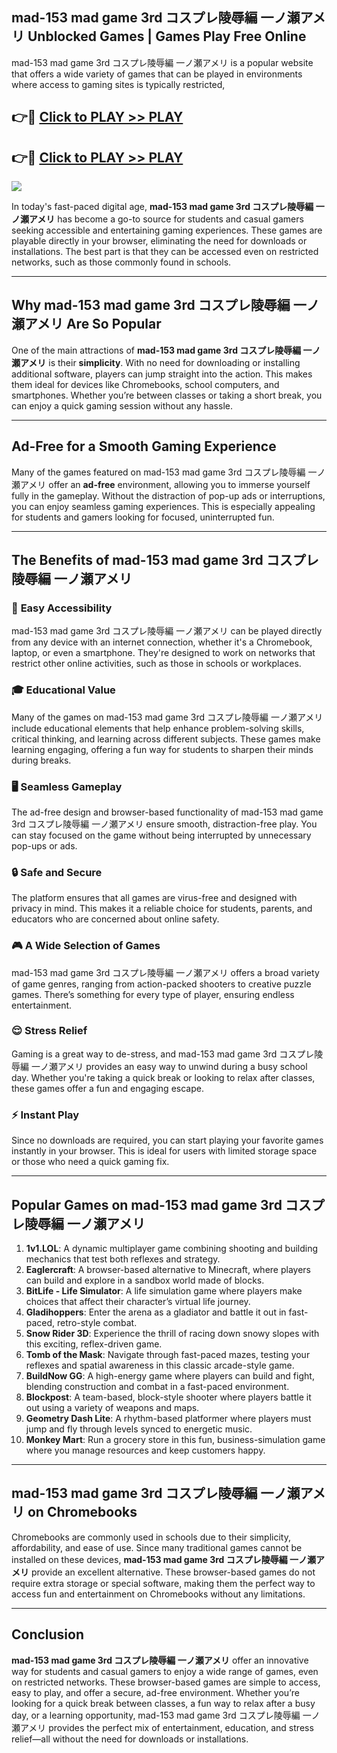 ## mad-153 mad game 3rd コスプレ陵辱編 一ノ瀬アメリ Unblocked Games | Games Play Free Online

mad-153 mad game 3rd コスプレ陵辱編 一ノ瀬アメリ is a popular website that offers a wide variety of games that can be played in environments where access to gaming sites is typically restricted,


## 👉🔴 [Click to PLAY >> PLAY](http://freeplayer.one?title=mad-153_mad_game_3rd_コスプレ陵辱編_一ノ瀬アメリ&ref=19D)

## 👉🔴 [Click to PLAY >> PLAY](http://freeplayer.one?title=mad-153_mad_game_3rd_コスプレ陵辱編_一ノ瀬アメリ&ref=19D)


<a href="http://freeplayer.one?title=mad-153_mad_game_3rd_コスプレ陵辱編_一ノ瀬アメリ&ref=19D"><img src="https://clearcache.store/games.png"></a>

In today's fast-paced digital age, **mad-153 mad game 3rd コスプレ陵辱編 一ノ瀬アメリ** has become a go-to source for students and casual gamers seeking accessible and entertaining gaming experiences. These games are playable directly in your browser, eliminating the need for downloads or installations. The best part is that they can be accessed even on restricted networks, such as those commonly found in schools.

---

## **Why mad-153 mad game 3rd コスプレ陵辱編 一ノ瀬アメリ Are So Popular**

One of the main attractions of **mad-153 mad game 3rd コスプレ陵辱編 一ノ瀬アメリ** is their **simplicity**. With no need for downloading or installing additional software, players can jump straight into the action. This makes them ideal for devices like Chromebooks, school computers, and smartphones. Whether you’re between classes or taking a short break, you can enjoy a quick gaming session without any hassle.

---

## **Ad-Free for a Smooth Gaming Experience**

Many of the games featured on mad-153 mad game 3rd コスプレ陵辱編 一ノ瀬アメリ offer an **ad-free** environment, allowing you to immerse yourself fully in the gameplay. Without the distraction of pop-up ads or interruptions, you can enjoy seamless gaming experiences. This is especially appealing for students and gamers looking for focused, uninterrupted fun.

---

## **The Benefits of mad-153 mad game 3rd コスプレ陵辱編 一ノ瀬アメリ**

### 🚪 **Easy Accessibility**
mad-153 mad game 3rd コスプレ陵辱編 一ノ瀬アメリ can be played directly from any device with an internet connection, whether it's a Chromebook, laptop, or even a smartphone. They're designed to work on networks that restrict other online activities, such as those in schools or workplaces.

### 🎓 **Educational Value**
Many of the games on mad-153 mad game 3rd コスプレ陵辱編 一ノ瀬アメリ include educational elements that help enhance problem-solving skills, critical thinking, and learning across different subjects. These games make learning engaging, offering a fun way for students to sharpen their minds during breaks.

### 🖥️ **Seamless Gameplay**
The ad-free design and browser-based functionality of mad-153 mad game 3rd コスプレ陵辱編 一ノ瀬アメリ ensure smooth, distraction-free play. You can stay focused on the game without being interrupted by unnecessary pop-ups or ads.

### 🔒 **Safe and Secure**
The platform ensures that all games are virus-free and designed with privacy in mind. This makes it a reliable choice for students, parents, and educators who are concerned about online safety.

### 🎮 **A Wide Selection of Games**
mad-153 mad game 3rd コスプレ陵辱編 一ノ瀬アメリ offers a broad variety of game genres, ranging from action-packed shooters to creative puzzle games. There’s something for every type of player, ensuring endless entertainment.

### 😌 **Stress Relief**
Gaming is a great way to de-stress, and mad-153 mad game 3rd コスプレ陵辱編 一ノ瀬アメリ provides an easy way to unwind during a busy school day. Whether you're taking a quick break or looking to relax after classes, these games offer a fun and engaging escape.

### ⚡ **Instant Play**
Since no downloads are required, you can start playing your favorite games instantly in your browser. This is ideal for users with limited storage space or those who need a quick gaming fix.

---

## **Popular Games on mad-153 mad game 3rd コスプレ陵辱編 一ノ瀬アメリ**

1. **1v1.LOL**: A dynamic multiplayer game combining shooting and building mechanics that test both reflexes and strategy.
2. **Eaglercraft**: A browser-based alternative to Minecraft, where players can build and explore in a sandbox world made of blocks.
3. **BitLife - Life Simulator**: A life simulation game where players make choices that affect their character’s virtual life journey.
4. **Gladihoppers**: Enter the arena as a gladiator and battle it out in fast-paced, retro-style combat.
5. **Snow Rider 3D**: Experience the thrill of racing down snowy slopes with this exciting, reflex-driven game.
6. **Tomb of the Mask**: Navigate through fast-paced mazes, testing your reflexes and spatial awareness in this classic arcade-style game.
7. **BuildNow GG**: A high-energy game where players can build and fight, blending construction and combat in a fast-paced environment.
8. **Blockpost**: A team-based, block-style shooter where players battle it out using a variety of weapons and maps.
9. **Geometry Dash Lite**: A rhythm-based platformer where players must jump and fly through levels synced to energetic music.
10. **Monkey Mart**: Run a grocery store in this fun, business-simulation game where you manage resources and keep customers happy.

---

## **mad-153 mad game 3rd コスプレ陵辱編 一ノ瀬アメリ on Chromebooks**

Chromebooks are commonly used in schools due to their simplicity, affordability, and ease of use. Since many traditional games cannot be installed on these devices, **mad-153 mad game 3rd コスプレ陵辱編 一ノ瀬アメリ** provide an excellent alternative. These browser-based games do not require extra storage or special software, making them the perfect way to access fun and entertainment on Chromebooks without any limitations.

---

## **Conclusion**

**mad-153 mad game 3rd コスプレ陵辱編 一ノ瀬アメリ** offer an innovative way for students and casual gamers to enjoy a wide range of games, even on restricted networks. These browser-based games are simple to access, easy to play, and offer a secure, ad-free environment. Whether you’re looking for a quick break between classes, a fun way to relax after a busy day, or a learning opportunity, mad-153 mad game 3rd コスプレ陵辱編 一ノ瀬アメリ provides the perfect mix of entertainment, education, and stress relief—all without the need for downloads or installations.